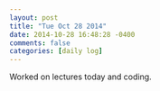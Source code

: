 ```yaml
---
layout: post
title: "Tue Oct 28 2014"
date: 2014-10-28 16:48:28 -0400
comments: false
categories: [daily log]
---
```


Worked on lectures today and coding.
